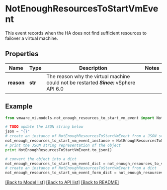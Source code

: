# NotEnoughResourcesToStartVmEvent

This event records when the HA does not find sufficient resources to failover a virtual machine. 

## Properties
Name | Type | Description | Notes
------------ | ------------- | ------------- | -------------
**reason** | **str** | The reason why the virtual machine could not be restarted  ***Since:*** vSphere API 6.0  | 

## Example

```python
from vmware_vi.models.not_enough_resources_to_start_vm_event import NotEnoughResourcesToStartVmEvent

# TODO update the JSON string below
json = "{}"
# create an instance of NotEnoughResourcesToStartVmEvent from a JSON string
not_enough_resources_to_start_vm_event_instance = NotEnoughResourcesToStartVmEvent.from_json(json)
# print the JSON string representation of the object
print NotEnoughResourcesToStartVmEvent.to_json()

# convert the object into a dict
not_enough_resources_to_start_vm_event_dict = not_enough_resources_to_start_vm_event_instance.to_dict()
# create an instance of NotEnoughResourcesToStartVmEvent from a dict
not_enough_resources_to_start_vm_event_form_dict = not_enough_resources_to_start_vm_event.from_dict(not_enough_resources_to_start_vm_event_dict)
```
[[Back to Model list]](../README.md#documentation-for-models) [[Back to API list]](../README.md#documentation-for-api-endpoints) [[Back to README]](../README.md)


